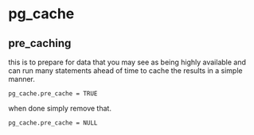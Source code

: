 # pg_cache

## pre_caching

this is to prepare for data that you may see as being highly
available and can run many statements ahead of time to cache the results
in a simple manner.

`pg_cache.pre_cache = TRUE`

when done simply remove that.

`pg_cache.pre_cache = NULL`
